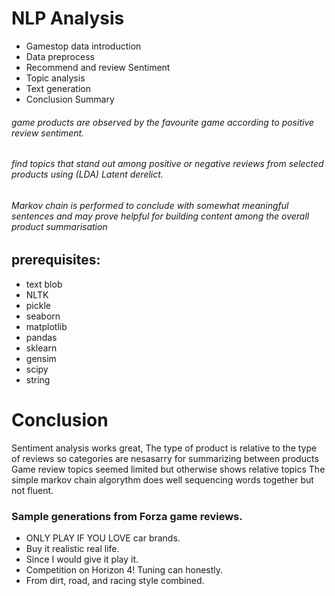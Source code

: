# NLP Analysis
* Gamestop data introduction
* Data preprocess
* Recommend and review Sentiment
* Topic analysis
* Text generation
* Conclusion Summary

###### game products are observed by the favourite game according to positive review sentiment.
###### find topics that stand out among positive or negative reviews from selected products using (LDA) Latent derelict. 
###### Markov chain is performed to conclude with somewhat meaningful sentences and may prove helpful for building content among the overall product summarisation

## prerequisites:
* text blob
* NLTK
* pickle
* seaborn
* matplotlib
* pandas
* sklearn
* gensim
* scipy
* string

# Conclusion
Sentiment analysis works great, The type of product is relative to the type of reviews so categories are nesasarry for summarizing between products
Game review topics seemed limited but otherwise shows relative topics
The simple markov chain algorythm does well sequencing words together but not fluent. 

### Sample generations from Forza game reviews.
* ONLY PLAY IF YOU LOVE car brands.
* Buy it realistic real life. 
* Since I would give it play it.
* Competition on Horizon 4! Tuning can honestly.
* From dirt, road, and racing style combined.



